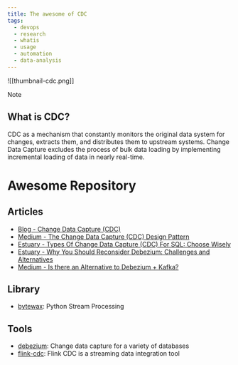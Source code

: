 ```yaml
---
title: The awesome of CDC
tags:
  - devops
  - research
  - whatis
  - usage
  - automation
  - data-analysis
---
```


![[thumbnail-cdc.png]]

>[!note]
><h2>What is CDC?</h2>
>
>CDC as a mechanism that constantly monitors the original data system for changes, extracts them, and distributes them to upstream systems. Change Data Capture excludes the process of bulk data loading by implementing incremental loading of data in nearly real-time.
# Awesome Repository

## Articles

- [Blog - Change Data Capture (CDC)](https://luminousmen.com/post/change-data-capture/)
- [Medium - The Change Data Capture (CDC) Design Pattern](https://medium.com/@luishrsoares/the-change-data-capture-cdc-design-pattern-fa8d3adc964f)
- [Estuary - Types Of Change Data Capture (CDC) For SQL: Choose Wisely](https://estuary.dev/blog/sql-change-data-capture/)
- [Estuary - Why You Should Reconsider Debezium: Challenges and Alternatives](https://estuary.dev/blog/debezium-alternatives/)
- [Medium - Is there an Alternative to Debezium + Kafka?](https://lazypro.medium.com/is-there-an-alternative-to-debezium-kafka-0ff112db83a9)
## Library

- [bytewax](https://github.com/bytewax/bytewax): Python Stream Processing
## Tools

- [debezium](https://github.com/debezium/debezium): Change data capture for a variety of databases
- [flink-cdc](https://github.com/apache/flink-cdc): Flink CDC is a streaming data integration tool